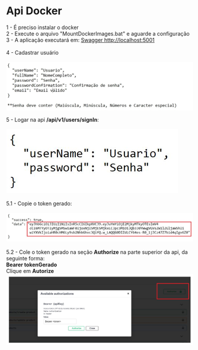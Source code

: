 # Api Docker

1 - É preciso instalar o docker</br>
2 - Execute o arquivo "MountDockerImages.bat" e aguarde a configuração</br>
3 - A aplicação executará em:
	<a href="http://localhost:5001/swagger/index.html">Swagger http://localhost:5001</a></br></br>
4 - Cadastrar usuário</br></br>
	<img src="https://github.com/jefferson1208/api_netcore_docker/blob/main/imgs/signUp.JPG" alt="Flowers in Chania">
	
5 - Logar na api <b>/api/v1/users/signIn</b>: </br></br>
	<img src="https://github.com/jefferson1208/api_netcore_docker/blob/main/imgs/signin.JPG" alt="Flowers in Chania"></br></br>
	5.1 - Copie o token gerado:</br></br>
	<img src="https://github.com/jefferson1208/api_netcore_docker/blob/main/imgs/token.JPG" alt="Flowers in Chania"></br></br>
	5.2 - Cole o token gerado na seção <b>Authorize</b> na parte superior da api, da seguinte forma:</br>
	<b>Bearer tokenGerado</b></br>
	Clique em <b>Autorize</b></br>
	<img src="https://github.com/jefferson1208/api_netcore_docker/blob/main/imgs/authorize.JPG" alt="Flowers in Chania"></br></br>
